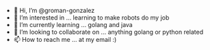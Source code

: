 - 👋 Hi, I’m @groman-gonzalez
- 👀 I’m interested in ... learning to make robots do my job
- 🌱 I’m currently learning ... golang and java
- 💞️ I’m looking to collaborate on ... anything golang or python related
- 📫 How to reach me ... at my email :)

<!---
groman-gonzalez/groman-gonzalez is a ✨ special ✨ repository because its `README.md` (this file) appears on your GitHub profile.
You can click the Preview link to take a look at your changes.
--->
